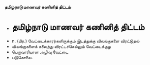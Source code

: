 **தமிழ்நாடு மாணவர் கணினித் திட்டம்**
- # தமிழ்நாடு மாணவர் கணினித் திட்டம்
- n. (பிர.) வேட்டைக்காரர்களிருக்கும் இடத்துக்கு விலங்குகளை விரட்டுதல்
- விலங்குகளைக் கலைத்து விரட்டச்செல்லும் வேட்டைக்குழ
- பெருவாரியான அழிவு வேட்டை
- படுகொலை.


